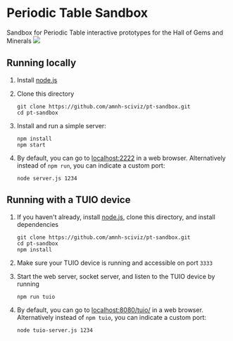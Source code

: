 # Periodic Table Sandbox

Sandbox for Periodic Table interactive prototypes for the Hall of Gems and Minerals
<img src="https://media.giphy.com/media/J13pCflhMCXEr3yYll/giphy.gif" />

## Running locally

1. Install [node.js](https://nodejs.org/en/)
1. Clone this directory

   ```
   git clone https://github.com/amnh-sciviz/pt-sandbox.git
   cd pt-sandbox
   ```

1. Install and run a simple server:

   ```
   npm install
   npm start
   ```

1. By default, you can go to [localhost:2222](http://localhost:2222/) in a web browser. Alternatively instead of `npm run`, you can indicate a custom port:

   ```
   node server.js 1234
   ```

## Running with a TUIO device

1. If you haven't already, install [node.js](https://nodejs.org/en/), clone this directory, and install dependencies

   ```
   git clone https://github.com/amnh-sciviz/pt-sandbox.git
   cd pt-sandbox
   npm install
   ```

1. Make sure your TUIO device is running and accessible on port `3333`

1. Start the web server, socket server, and listen to the TUIO device by running

   ```
   npm run tuio
   ```

1. By default, you can go to [localhost:8080/tuio/](http://localhost:8080/tuio/) in a web browser. Alternatively instead of `npm tuio`, you can indicate a custom port:

   ```
   node tuio-server.js 1234
   ```
